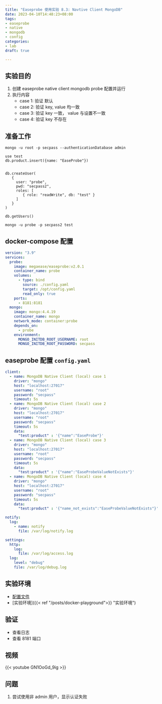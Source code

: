 ```yaml
---
title: "Easeprobe 使用实验 8.3: Navtive Client MongoDB"
date: 2023-04-10T14:48:23+08:00
tags:
- easeprobe
- native
- mongodb
- config
categories:
- lab
draft: true

---
```

## 实验目的

1. 创建 easeprobe native client mongodb probe 配置并运行
2. 执行内容
    - case 1: 验证 默认
    - case 2: 验证 key, value 均一致
    - case 3: 验证 key 一致， value 与设置不一致
    - case 4: 验证 key 不存在

## 准备工作

```
mongo -u root -p secpass --authenticationDatabase admin

use test
db.product.insert({name: "EaseProbe"})


db.createUser(
   {
     user: "probe",
     pwd: "secpass2",
     roles: [
        { role: "readWrite", db: "test" }
     ]
   }
)

db.getUsers()

mongo -u probe -p secpass2 test
```
## docker-compose 配置

```yaml
version: "3.9"
services:
  probe:
    image: megaease/easeprobe:v2.0.1
    container_name: probe
    volumes:
      - type: bind
        source: ./config.yaml
        target: /opt/config.yaml
        read_only: true
    ports:
      - 8181:8181
  mongo:
    image: mongo:4.4.19
    container_name: mongo
    network_mode: container:probe
    depends_on:
      - probe
    environment:
      MONGO_INITDB_ROOT_USERNAME: root
      MONGO_INITDB_ROOT_PASSWORD: secpass
```

## easeprobe 配置 `config.yaml`

```yaml
client:
  - name: MongoDB Native Client (local) case 1
    driver: "mongo"
    host: "localhost:27017"
    username: "root"
    password: "secpass"
    timeout: 5s
  - name: MongoDB Native Client (local) case 2
    driver: "mongo"
    host: "localhost:27017"
    username: "root"
    password: "secpass"
    timeout: 5s
    data:        
      "test:product" : '{"name":"EaseProbe"}'
  - name: MongoDB Native Client (local) case 3
    driver: "mongo"
    host: "localhost:27017"
    username: "root"
    password: "secpass"
    timeout: 5s
    data:         
      "test:product" : '{"name":"EaseProbeValueNotExists"}'
  - name: MongoDB Native Client (local) case 4
    driver: "mongo"
    host: "localhost:27017"
    username: "root"
    password: "secpass"
    timeout: 5s
    data:         
      "test:product" : '{"name_not_exists":"EaseProbeValueNotExists"}'

notify:
  log:
    - name: notify
      file: /var/log/notify.log

settings:
  http:
    log:
      file: /var/log/access.log
  log:
    level: "debug"
    file: /var/log/debug.log
```

## 实验环境

- [配置文件](https://gist.github.com/4dd10454c05db85086c8986bd4dfafe7.git)
- [实验环境]({{< ref "/posts/docker-playground">}} "实验环境")
## 验证

- 查看日志
- 查看 8181 端口

## 视频

{{< youtube GN1OoGd_9ig >}}

## 问题

1. 尝试使用非 admin 用户，显示认证失败